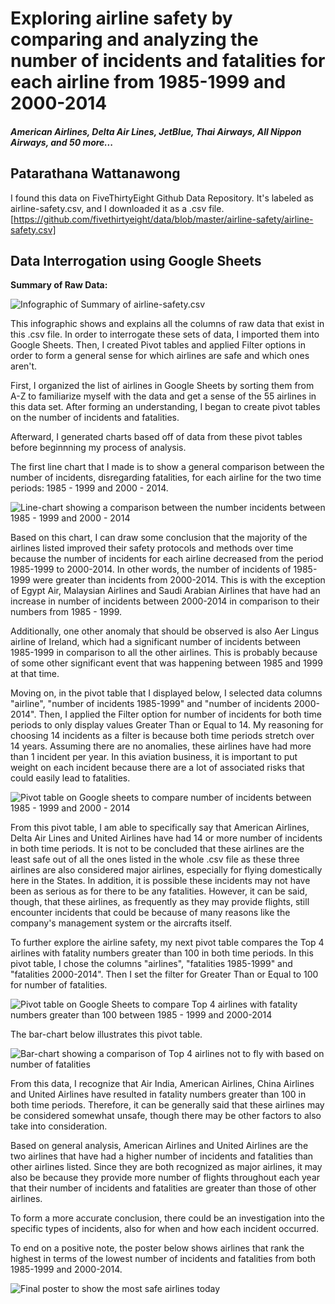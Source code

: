 # Exploring airline safety by comparing and analyzing the number of incidents and fatalities for each airline from 1985-1999 and 2000-2014
##### *American Airlines, Delta Air Lines, JetBlue, Thai Airways, All Nippon Airways, and 50 more...*

## Patarathana Wattanawong

I found this data on FiveThirtyEight Github Data Repository. It's labeled as airline-safety.csv, and I downloaded it as a .csv file.  
[https://github.com/fivethirtyeight/data/blob/master/airline-safety/airline-safety.csv]

## Data Interrogation using Google Sheets 

**Summary of Raw Data:** 

![Infographic of Summary of airline-safety.csv](https://i.imgur.com/TBKTs5O.png) 

This infographic shows and explains all the columns of raw data that exist in this .csv file. In order to interrogate these sets of data, I imported them into Google Sheets. Then, I created Pivot tables and applied Filter options in order to form a general sense for which airlines are safe and which ones aren't. 

First, I organized the list of airlines in Google Sheets by sorting them from A-Z to familiarize myself with the data and get a sense of the 55 airlines in this data set. After forming an understanding, I began to create pivot tables on the number of incidents and fatalities.

Afterward, I generated charts based off of data from these pivot tables before beginnning my process of analysis. 



The first line chart that I made is to show a general comparison between the number of incidents, disregarding fatalities, for each airline for the two time periods: 1985 - 1999 and 2000 - 2014. 

![Line-chart showing a comparison between the number incidents between 1985 - 1999 and 2000 - 2014](https://i.imgur.com/QOq0ikA.png)

Based on this chart, I can draw some conclusion that the majority of the airlines listed improved their safety protocols and methods over time because the number of incidents for each airline decreased from the period 1985-1999 to 2000-2014. In other words, the number of incidents of 1985-1999 were greater than incidents from 2000-2014. This is with the exception of Egypt Air, Malaysian Airlines and Saudi Arabian Airlines that have had an increase in number of incidents between 2000-2014 in comparison to their numbers from 1985 - 1999. 

Additionally, one other anomaly that should be observed is also Aer Lingus airline of Ireland, which had a significant number of incidents between 1985-1999 in comparison to all the other airlines. This is probably because of some other significant event that was happening between 1985 and 1999 at that time.  



Moving on, in the pivot table that I displayed below, I selected data columns "airline", "number of incidents 1985-1999" and "number of incidents 2000-2014". Then, I applied the Filter option for number of incidents for both time periods to only display values Greater Than or Equal to 14. My reasoning for choosing 14 incidents as a filter is because both time periods stretch over 14 years. Assuming there are no anomalies, these airlines have had more than 1 incident per year. In this aviation business, it is important to put weight on each incident because there are a lot of associated risks that could easily lead to fatalities.                                   

![Pivot table on Google sheets to compare number of incidents between 1985 - 1999 and 2000 - 2014](https://i.imgur.com/ZVcPsmf.png)

From this pivot table, I am able to specifically say that American Airlines, Delta Air Lines and United Airlines have had 14 or more number of incidents in both time periods. It is not to be concluded that these airlines are the least safe out of all the ones listed in the whole .csv file as these three airlines are also considered major airlines, especially for flying domestically here in the States. In addition, it is possible these incidents may not have been as serious as for there to be any fatalities. However, it can be said, though, that these airlines, as frequently as they may provide flights, still encounter incidents that could be because of many reasons like the company's management system or the aircrafts itself. 

To further explore the airline safety, my next pivot table compares the Top 4 airlines with fatality numbers greater than 100 in both time periods. In this pivot table, I chose the columns "airlines", "fatalities 1985-1999" and "fatalities 2000-2014". Then I set the filter for Greater Than or Equal to 100 for number of fatalities. 

![Pivot table on Google Sheets to compare Top 4 airlines with fatality numbers greater than 100 between 1985 - 1999 and 2000-2014](https://i.imgur.com/j0woH2z.png)

The bar-chart below illustrates this pivot table.

![Bar-chart showing a comparison of Top 4 airlines not to fly with based on number of fatalities](https://i.imgur.com/RKB2Ide.png) 

From this data, I recognize that Air India, American Airlines, China Airlines and United Airlines have resulted in fatality numbers greater than 100 in both time periods. Therefore, it can be generally said that these airlines may be considered somewhat unsafe, though there may be other factors to also take into consideration. 

Based on general analysis, American Airlines and United Airlines are the two airlines that have had a higher number of incidents and fatalities than other airlines listed. Since they are both recognized as major airlines, it may also be because they provide more number of flights throughout each year that their number of incidents and fatalities are greater than those of other airlines. 

To form a more accurate conclusion, there could be an investigation into the specific types of incidents, also for when and how each incident occurred. 



To end on a positive note, the poster below shows airlines that rank the highest in terms of the lowest number of incidents and fatalities from both 1985-1999 and 2000-2014.


![Final poster to show the most safe airlines today](https://i.imgur.com/hOhRYFl.png)
